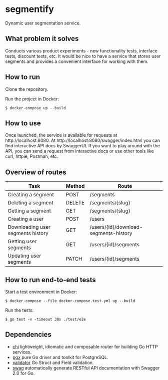 
# segmentify

Dynamic user segmentation service.

## What problem it solves
Conducts various product experiments - new functionality tests, interface tests, discount tests, etc. It would be nice to have a service that stores user segments and provides a convenient interface for working with them.

## How to run
Clone the repository.

Run the project in Docker:
```
$ docker-compose up --build
```

## How to use
Once launched, the service is available for requests at http://localhost:8080.
At http://localhost:8080/swagger/index.html you can find interactive API docs by SwaggerUI. If you want to play around with the API, you can send a request from interactive docs or use other tools like curl, httpie, Postman, etc.

## Overview of routes
| Task | Method | Route |
| --- | --- | --- |
|Creating a segment | POST | /segments |
|Deleting a segment | DELETE | /segments/{slug} |
|Getting a segment | GET | /segments/{slug} |
|Creating a user | POST | /users |
|Downloading user segments history | GET | /users/{id}/download-segments-history |
|Getting user segments | GET | /users/{id}/segments |
|Updating user segments | PATCH | /users/{id}/segments |

## How to run end-to-end tests
Start a test environment in Docker:
```
$ docker-compose --file docker-compose.test.yml up --build
```
Run the tests:
```
$ go test -v -timeout 30s ./test/e2e
```

## Dependencies
- [chi](https://github.com/go-chi/chi) lightweight, idiomatic and composable router for building Go HTTP services.
- [pgx](https://github.com/jackc/pgx) pure Go driver and toolkit for PostgreSQL.
- [validator](https://github.com/go-playground/validator) Go Struct and Field validation.
- [swag](https://github.com/swaggo/swag) automatically generate RESTful API documentation with Swagger 2.0 for Go.